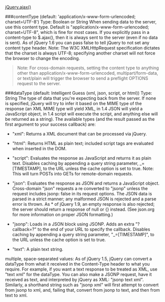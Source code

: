[jQuery.ajax()](http://api.jquery.com/jQuery.ajax/)

###contentType (default: 'application/x-www-form-urlencoded; charset=UTF-8')
Type: Boolean or String 
When sending data to the server, use this content type. Default is "application/x-www-form-urlencoded;
charset=UTF-8", which is fine for most cases. If you explicitly pass in a content-type to $.ajax(), 
then it is always sent to the server (even if no data is sent). As of jQuery 1.6 you can pass false to
tell jQuery to not set any content type header. Note: The W3C XMLHttpRequest specification dictates
that the charset is always UTF-8; specifying another charset will not force the browser to change 
the encoding.

>Note: For cross-domain requests, setting the content type to anything other than application/x-www-form-urlencoded,
>multipart/form-data, or text/plain will trigger the browser to send a preflight OPTIONS request to the server.

###dataType (default: Intelligent Guess (xml, json, script, or html))
Type: String 
The type of data that you're expecting back from the server. If none is specified, jQuery will try to infer it
 based on the MIME type of the response (an XML MIME type will yield XML, in 1.4 JSON will yield a JavaScript 
 object, in 1.4 script will execute the script, and anything else will be returned as a string). The available
  types (and the result passed as the first argument to your success callback) are: 

* "xml": Returns a XML document that can be processed via jQuery.
* "html": Returns HTML as plain text; included script tags are evaluated when inserted in the DOM.
* "script": Evaluates the response as JavaScript and returns it as plain text. Disables caching by appending 
a query string parameter, _=[TIMESTAMP], to the URL unless the cache option is set to true. Note: This will
 turn POSTs into GETs for remote-domain requests.

* "json": Evaluates the response as JSON and returns a JavaScript object. Cross-domain "json" requests a
re converted to "jsonp" unless the request includes jsonp: false in its request options. The JSON data 
is parsed in a strict manner; any malformed JSON is rejected and a parse error is thrown. As * of jQuery 1.9, 
an empty response is also rejected; the server should return a response of null or {} instead. (See json.org 
for more information on proper JSON formatting.)

* "jsonp": Loads in a JSON block using JSONP. Adds an extra "?callback=?" to the end of your URL to specify 
the callback. Disables caching by appending a query string parameter, "_=[TIMESTAMP]", to the URL unless
 the cache option is set to true.

* "text": A plain text string.

multiple, space-separated values: As of jQuery 1.5, jQuery can convert a dataType from what it received
 in the Content-Type header to what you require. For example, if you want a text response to be treated as 
 XML, use "text xml" for the dataType. You can also make a JSONP request, have it received  as text, and 
 interpreted by jQuery as XML: "jsonp text xml". Similarly, a shorthand string such as "jsonp xml" will 
 first attempt to convert from jsonp to xml, and, failing that, convert from jsonp to text, and then from
  text to xml.